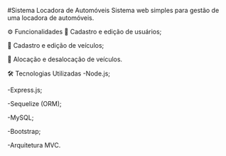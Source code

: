 #Sistema Locadora de Automóveis
Sistema web simples para gestão de uma locadora de automóveis.


⚙️ Funcionalidades
  👤 Cadastro e edição de usuários;

  🚙 Cadastro e edição de veículos;

  🔄 Alocação e desalocação de veículos.


🛠️ Tecnologias Utilizadas
  -Node.js;

  -Express.js;

  -Sequelize (ORM);

  -MySQL;

  -Bootstrap;

  -Arquitetura MVC.

